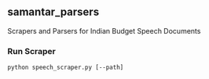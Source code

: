 ## samantar_parsers

Scrapers and Parsers for Indian Budget Speech Documents

### Run Scraper

```
python speech_scraper.py [--path]
```

